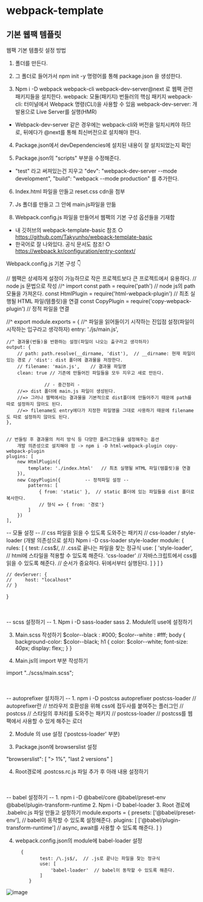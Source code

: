 # webpack-template
기본 웹팩 템플릿
---

웹팩 기본 템플릿 설정 방법

1. 폴더를 만든다. 

2. 그 폴더로 들어가서 npm init -y 명령어를 통해 package.json 을 생성한다.

3. Npm i -D webpack webpack-cli webpack-dev-server@next 로 웹팩 관련 패키지들을 설치한다.
webpack: 모듈(패키지) 번들러의 핵심 패키지
webpack-cli: 터미널에서 Webpack 명령(CLI)을 사용할 수 있음
webpack-dev-server: 개발용으로 Live Server를 실행(HMR)
- Webpack-dev-server 같은 경우에는 webpack-cli와 버전을 일치시켜야 하므로, 뒤에다가 @next를 통해 최신버전으로 설치해야 한다.

4. Package.json에서 devDependencies에 설치된 내용이 잘 설치되었는지 확인

5. Package.json의 "scripts" 부분을 수정해준다.
- "test" 라고 써져있는건 지우고
"dev": "webpack-dev-server --mode development",
"build": "webpack --mode production"
를 추가한다.

6. Index.html 파일을 만들고 reset.css cdn을 첨부

7. Js 폴더를 만들고 그 안에 main.js파일을 만듦

8. Webpack.config.js 파일을 만들어서 웹팩의 기본 구성 옵션들을 기재함
- 내 깃허브의 webpack-template-basic 참조
  ○ https://github.com/Takyunho/webpack-template-basic
- 한국어로 잘 나와있다. 공식 문서도 참조!
  ○ https://webpack.kr/configuration/entry-context/


Webpack.config.js 기본 구성 👇

// 웹팩은 상세하게 설정이 가능하므로 작은 프로젝트보다 큰 프로젝트에서 유용하다.
// node js 문법으로 작성
//^ import
const path = require('path')    // node js의 path 모듈을 가져온다.
const HtmlPlugin = require('html-webpack-plugin')   // 최초 실행될 HTML 파일(템플릿)을 연결
const CopyPlugin = require('copy-webpack-plugin')   // 정적 파일을 연결

//^ export
module.exports = {
    //^ 파일을 읽어들이기 시작하는 진입점 설정(파일이 시작하는 입구라고 생각하자)
    entry: './js/main.js', 

    //^ 결과물(번들)을 반환하는 설정(파일이 나오는 출구라고 생각하자)
    output: {
        // path: path.resolve(__dirname, 'dist'),  // __dirname: 현재 파일이 있는 경로 / 'dist': dist 폴더에 결과물을 저장한다.
        // filename: 'main.js',    // 결과물 파일명
        clean: true // 기존에 만들어진 파일들을 모두 지우고 새로 만든다.

                  // - 중간정리 -
        //=> dist 폴더에 main.js 파일이 생성된다.
        //=> 그러나 웹팩에서는 결과물을 기본적으로 dist폴더에 만들어주기 때문에 path를 따로 설정하지 않아도 된다. 
        //=> filename도 entry에다가 지정한 파일명을 그대로 사용하기 때문에 filename도 따로 설정하지 않아도 된다.
    },


    // 번들링 후 결과물의 처리 방식 등 다양한 플러그인들을 설정해주는 옵션
        개발 의존성으로 설치해야 함 -> npm i -D html-webpack-plugin copy-webpack-plugin
    plugins: [
        new HtmlPlugin({
            template: './index.html'   // 최초 실행될 HTML 파일(템플릿)을 연결
        }),
        new CopyPlugin({         -- 정적파일 설정 -- 
            patterns: [
                { from: 'static' },  // static 폴더에 있는 파일들을 dist 폴더로 복사한다.
                // 형식 => { from: '경로'}
            ]
        })
    ],


-- 모듈 설정 --
    // css 파일을 읽을 수 있도록 도와주는 패키지 
    // css-loader / style-loader (개발 의존성으로 설치)
  Npm i -D css-loader style-loader
    module: {
        rules: [
            {
                test: /\.css$/,    // .css로 끝나는 파일을 찾는 정규식
                use: [
                    'style-loader', // html에 스타일을 적용할 수 있도록 해준다.
                    'css-loader'    // 자바스크립트에서 css를 읽을 수 있도록 해준다.
                    // 순서가 중요하다. 뒤에서부터 실행된다.
                ]
            }
        ]
    }

    // devServer: {
    //     host: "localhost"
    // }
}

</br>
</br>
-- scss 설정하기 --
1. Npm i -D sass-loader sass
2. Module의 use에 설정하기


3. Main.scss 작성하기
$color--black : #000;
$color--white : #fff;
body {
    background-color: $color--black;
    h1 {
        color: $color--white;
        font-size: 40px;
        display: flex;;
    }
}

4. Main.js의 import 부분 작성하기

import "../scss/main.scss";

</br>
</br>
-- autoprefixer 설치하기 --
1. npm i -D postcss autoprefixer postcss-loader
// autoprefixer란
// 브라우저 호환성을 위해 css에 접두사를 붙여주는 플러그인
// postcss
// 스타일의 후처리를 도와주는 패키지
// postcss-loader
// postcss를 웹팩에서 사용할 수 있게 해주는 로더

2. Module 의 use 설정 ('postcss-loader' 부분)


3. Package.json에 browserslist 설정


 "browserslist": [
    "> 1%",
    "last 2 versions"
  ]

4. Root경로에 .postcss.rc.js 파일 추가 후 아래 내용 설정하기


</br>
</br>
-- babel 설정하기 --
1. npm i -D @babel/core @babel/preset-env @babel/plugin-transform-runtime
2. Npm i -D babel-loader
3. Root 경로에 .babelrc.js 파일 만들고 설정하기
module.exports = {
    presets: ['@babel/preset-env'], // babel이 동작할 수 있도록 설정해준다.
    plugins: [
        ['@babel/plugin-transform-runtime'] // async, await를 사용할 수 있도록 해준다.
    ]
}


4. webpack.config.json의 module에 babel-loader 설정
	
	
	
		 {
                test: /\.js$/,  // .js로 끝나는 파일을 찾는 정규식
                use: [
                    'babel-loader'  // babel이 동작할 수 있도록 해준다.
                ]
            }
![image](https://github.com/Takyunho/webpack-template/assets/88031846/10aacaaa-6f5f-4cf6-a0e5-8a1ad7994276)

